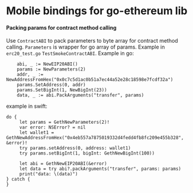 # Mobile bindings for go-ethereum lib

#### Packing params for contract method calling
Use `ContractABI` to pack parameters to byte array for contract method calling. `Parameters` is wrapper for go array of params. Example in `erc20_test.go` `TestSmokeContractABI`.
Example in go:
```
	abi, _ := NewEIP20ABI()
	params := NewParameters(2)
	addr, _ := NewAddressFromHex("0x0c7c5d1ac0b51a7ec44a52e28c18598e7fcdf32a")
	params.SetAddress(0, addr)
	params.SetBigInt(1, NewBigInt(23))
	data, _ := abi.PackArguments("transfer", params)
```
example in swift:
```
do {
	 let params = GethNewParameters(2)!
	 var error: NSError? = nil
	 let wallet1 = GethNewAddressFromHex("0x4eb557a7875019332d4fedd4fb8fc209e455b328", &error)!
	 try params.setAddress(0, address: wallet1)
	 try params.setBigInt(1, bigInt: GethNewBigInt(100))

	 let abi = GethNewEIP20ABI(&error)
	 let data = try abi?.packArguments("transfer", params: params)
	 print("data: \(data)")
} catch {
}

```
